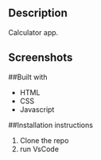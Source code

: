 ## Description

Calculator app.

## Screenshots

##Built with
* HTML
* CSS
* Javascript

##Installation instructions
1. Clone the repo
2. run VsCode
